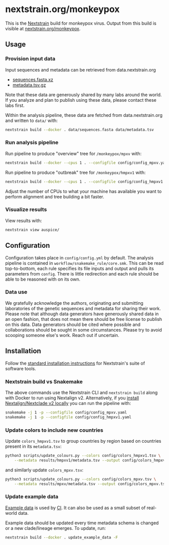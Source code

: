 # nextstrain.org/monkeypox

This is the [Nextstrain](https://nextstrain.org) build for monkeypox virus. Output from this build is visible at [nextstrain.org/monkeypox](https://nextstrain.org/monkeypox).

## Usage

### Provision input data

Input sequences and metadata can be retrieved from data.nextstrain.org

* [sequences.fasta.xz](https://data.nextstrain.org/files/workflows/monkeypox/sequences.fasta.xz)
* [metadata.tsv.gz](https://data.nextstrain.org/files/workflows/monkeypox/metadata.tsv.gz)

Note that these data are generously shared by many labs around the world.
If you analyze and plan to publish using these data, please contact these labs first.

Within the analysis pipeline, these data are fetched from data.nextstrain.org and written to `data/` with:

```bash
nextstrain build --docker . data/sequences.fasta data/metadata.tsv
```

### Run analysis pipeline

Run pipeline to produce "overview" tree for `/monkeypox/mpxv` with:

```bash
nextstrain build --docker --cpus 1 . --configfile config/config_mpxv.yaml
```

Run pipeline to produce "outbreak" tree for `/monkeypox/hmpxv1` with:

```bash
nextstrain build --docker --cpus 1 . --configfile config/config_hmpxv1.yaml
```

Adjust the number of CPUs to what your machine has available you want to perform alignment and tree building a bit faster.

### Visualize results

View results with:

```bash
nextstrain view auspice/
```

## Configuration

Configuration takes place in `config/config.yml` by default.
The analysis pipeline is contained in `workflow/snakemake_rule/core.smk`.
This can be read top-to-bottom, each rule specifies its file inputs and output and pulls its parameters from `config`.
There is little redirection and each rule should be able to be reasoned with on its own.

### Data use

We gratefully acknowledge the authors, originating and submitting laboratories of the genetic
sequences and metadata for sharing their work. Please note that although data generators have
generously shared data in an open fashion, that does not mean there should be free license to
publish on this data. Data generators should be cited where possible and collaborations should be
sought in some circumstances. Please try to avoid scooping someone else's work. Reach out if
uncertain.

## Installation

Follow the [standard installation instructions](https://docs.nextstrain.org/en/latest/install.html) for Nextstrain's suite of software tools.

### Nextstrain build vs Snakemake

The above commands use the Nextstrain CLI and `nextstrain build` along with Docker to run using Nextalign v2.
Alternatively, if you [install Nextalign/Nextclade v2 locally](github.com/nextstrain/nextclade/releases) you can run the pipeline with:

```bash
snakemake -j 1 -p --configfile config/config_mpxv.yaml
snakemake -j 1 -p --configfile config/config_hmpxv1.yaml
```


### Update colors to include new countries

Update `colors_hmpxv1.tsv` to group countries by region based on countries present in its `metadata.tsv`:

```bash
python3 scripts/update_colours.py --colors config/colors_hmpxv1.tsv \
    --metadata results/hmpxv1/metadata.tsv --output config/colors_hmpxv1.tsv
```

and similarly update `colors_mpxv.tsv`:

```bash
python3 scripts/update_colours.py --colors config/colors_mpxv.tsv \
    --metadata results/mpxv/metadata.tsv --output config/colors_mpxv.tsv
```

### Update example data

[Example data](./example_data/) is used by [CI](https://github.com/nextstrain/monkeypox/actions/workflows/ci.yaml). It can also be used as a small subset of real-world data.

Example data should be updated every time metadata schema is changed or a new clade/lineage emerges. To update, run:

```sh
nextstrain build --docker . update_example_data -F
```
